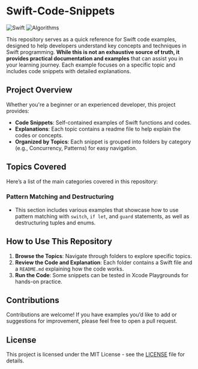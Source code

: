 # Swift-Code-Snippets

![Swift](https://img.shields.io/badge/Language-Swift-orange)
![Algorithms](https://img.shields.io/badge/Category-Algorithms-blue)

This repository serves as a quick reference for Swift code examples, designed to help developers understand key concepts and techniques in Swift programming. **While this is not an exhaustive source of truth, it provides practical documentation and examples** that can assist you in your learning journey. Each example focuses on a specific topic and includes code snippets with detailed explanations.


## Project Overview

Whether you're a beginner or an experienced developer, this project provides:
- **Code Snippets**: Self-contained examples of Swift functions and codes.
- **Explanations**: Each topic contains a readme file to help explain the codes or concepts.
- **Organized by Topics**: Each snippet is grouped into folders by category (e.g., Concurrency, Patterns) for easy navigation.

## Topics Covered

Here’s a list of the main categories covered in this repository:

### Pattern Matching and Destructuring
- This section includes various examples that showcase how to use pattern matching with `switch`, `if let`, and `guard` statements, as well as destructuring tuples and enums.

## How to Use This Repository

1. **Browse the Topics**: Navigate through folders to explore specific topics.
2. **Review the Code and Explanation**: Each folder contains a Swift file and a `README.md` explaining how the code works.
3. **Run the Code**: Some snippets can be tested in Xcode Playgrounds for hands-on practice.

## Contributions

Contributions are welcome! If you have examples you’d like to add or suggestions for improvement, please feel free to open a pull request.

## License

This project is licensed under the MIT License - see the [LICENSE](LICENSE) file for details.
